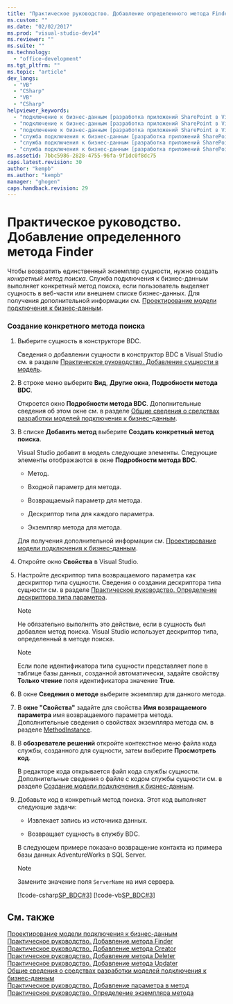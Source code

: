 ```yaml
---
title: "Практическое руководство. Добавление определенного метода Finder"
ms.custom: ""
ms.date: "02/02/2017"
ms.prod: "visual-studio-dev14"
ms.reviewer: ""
ms.suite: ""
ms.technology: 
  - "office-development"
ms.tgt_pltfrm: ""
ms.topic: "article"
dev_langs: 
  - "VB"
  - "CSharp"
  - "VB"
  - "CSharp"
helpviewer_keywords: 
  - "подключение к бизнес-данным [разработка приложений SharePoint в Visual Studio], получение сущности"
  - "подключение к бизнес-данным [разработка приложений SharePoint в Visual Studio], возврат сущности"
  - "подключение к бизнес-данным [разработка приложений SharePoint в Visual Studio], Конкретный поиск"
  - "служба подключения к бизнес-данным [разработка приложений SharePoint в Visual Studio], получение сущности"
  - "служба подключения к бизнес-данным [разработка приложений SharePoint в Visual Studio], возврат сущности"
  - "служба подключения к бизнес-данным [разработка приложений SharePoint в Visual Studio], Конкретный поиск"
ms.assetid: 7bbc5986-2828-4755-96fa-9f1dc0f8dc75
caps.latest.revision: 30
author: "kempb"
ms.author: "kempb"
manager: "ghogen"
caps.handback.revision: 29
---
```

# Практическое руководство. Добавление определенного метода Finder
  Чтобы возвратить единственный экземпляр сущности, нужно создать *конкретный метод поиска*.  Служба подключения к бизнес\-данным выполняет конкретный метод поиска, если пользователь выделяет сущность в веб\-части или внешнем списке бизнес\-данных.  Для получения дополнительной информации см. [Проектирование модели подключения к бизнес-данным](../sharepoint/designing-a-business-data-connectivity-model.md).  
  
### Создание конкретного метода поиска  
  
1.  Выберите сущность в конструкторе BDC.  
  
     Сведения о добавлении сущности в конструктор BDC в Visual Studio см. в разделе [Практическое руководство. Добавление сущности в модель](../sharepoint/how-to-add-an-entity-to-a-model.md).  
  
2.  В строке меню выберите **Вид**, **Другие окна**, **Подробности метода BDC**.  
  
     Откроется окно **Подробности метода BDC**.  Дополнительные сведения об этом окне см. в разделе [Общие сведения о средствах разработки моделей подключения к бизнес-данным](../sharepoint/bdc-model-design-tools-overview.md).  
  
3.  В списке **Добавить метод** выберите **Создать конкретный метод поиска**.  
  
     Visual Studio добавит в модель следующие элементы.  Следующие элементы отображаются в окне **Подробности метода BDC**.  
  
    -   Метод.  
  
    -   Входной параметр для метода.  
  
    -   Возвращаемый параметр для метода.  
  
    -   Дескриптор типа для каждого параметра.  
  
    -   Экземпляр метода для метода.  
  
     Для получения дополнительной информации см. [Проектирование модели подключения к бизнес-данным](../sharepoint/designing-a-business-data-connectivity-model.md).  
  
4.  Откройте окно **Свойства** в Visual Studio.  
  
5.  Настройте дескриптор типа возвращаемого параметра как дескриптор типа сущности.  Сведения о создании дескриптора типа сущности см. в разделе [Практическое руководство. Определение дескриптора типа параметра](../sharepoint/how-to-define-the-type-descriptor-of-a-parameter.md).  
  
    > [!NOTE]  
    >  Не обязательно выполнять это действие, если в сущность был добавлен метод поиска.  Visual Studio использует дескриптор типа, определенный в методе поиска.  
  
    > [!NOTE]  
    >  Если поле идентификатора типа сущности представляет поле в таблице базы данных, созданной автоматически, задайте свойству **Только чтение** поля идентификатора значение **True**.  
  
6.  В окне **Сведения о методе** выберите экземпляр для данного метода.  
  
7.  В **окне "Свойства"** задайте для свойства **Имя возвращаемого параметра** имя возвращаемого параметра метода.  Дополнительные сведения о свойствах экземпляра метода см. в разделе [MethodInstance](http://go.microsoft.com/fwlink/?LinkID=169282).  
  
8.  В **обозревателе решений** откройте контекстное меню файла кода службы, созданного для сущности, затем выберите **Просмотреть код**.  
  
     В редакторе кода открывается файл кода службы сущности.  Дополнительные сведения о файле с кодом службы сущности см. в разделе [Создание модели подключения к бизнес-данным](../sharepoint/creating-a-business-data-connectivity-model.md).  
  
9. Добавьте код в конкретный метод поиска.  Этот код выполняет следующие задачи:  
  
    -   Извлекает запись из источника данных.  
  
    -   Возвращает сущность в службу BDC.  
  
     В следующем примере показано возвращение контакта из примера базы данных AdventureWorks в SQL Server.  
  
    > [!NOTE]  
    >  Замените значение поля `ServerName` на имя сервера.  
  
     [!code-csharp[SP_BDC#3](../snippets/csharp/VS_Snippets_OfficeSP/sp_bdc/CS/bdcmodel1/contactservice.cs#3)]
     [!code-vb[SP_BDC#3](../snippets/visualbasic/VS_Snippets_OfficeSP/sp_bdc/VB/bdcmodel1/contactservice.vb#3)]  
  
## См. также  
 [Проектирование модели подключения к бизнес-данным](../sharepoint/designing-a-business-data-connectivity-model.md)   
 [Практическое руководство. Добавление метода Finder](../sharepoint/how-to-add-a-finder-method.md)   
 [Практическое руководство. Добавление метода Creator](../sharepoint/how-to-add-a-creator-method.md)   
 [Практическое руководство. Добавление метода Deleter](../sharepoint/how-to-add-a-deleter-method.md)   
 [Практическое руководство. Добавление метода Updater](../sharepoint/how-to-add-an-updater-method.md)   
 [Общие сведения о средствах разработки моделей подключения к бизнес-данным](../sharepoint/bdc-model-design-tools-overview.md)   
 [Практическое руководство. Добавление параметра в метод](../sharepoint/how-to-add-a-parameter-to-a-method.md)   
 [Практическое руководство. Определение экземпляра метода](../sharepoint/how-to-define-a-method-instance.md)  
  
  
